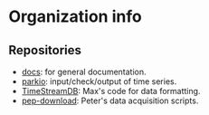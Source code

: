 # Organization info

## Repositories

- [docs](https://github.com/biomarkersParkinson/docs): for general documentation.
- [parkio](https://github.com/biomarkersParkinson/parkio): input/check/output of time series.
- [TimeStreamDB](https://github.com/biomarkersParkinson/TimeStreamDB): Max's code for data formatting.
- [pep-download](https://github.com/biomarkersParkinson/pep-download): Peter's data acquisition scripts.